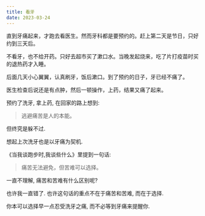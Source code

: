 ```yaml
---
title: 看牙
date: 2023-03-24
---
```

直到牙痛起来，才跑去看医生。然而牙科都是要预约的。赶上第二天是节日，只好约到三天后。

不看牙，也不给开药。只好去超市买了漱口水。当晚发起烧来，吃了片打疫苗时买的退热药才入睡。

后面几天小心翼翼，认真刷牙，饭后漱口。到了预约的日子，牙已经不痛了。

医生检查后说还是有点肿，然后一顿操作，上药，结果又痛了起来。

预约了洗牙, 拿上药, 在回家的路上想到:

> 逃避痛苦是人的本能。

但终究是躲不过.

想起上次洗牙也是以牙痛为契机.

《当我谈跑步时,我谈些什么》里提到一句话:

> 痛苦无法避免，但苦难可以选择。

一直不理解, 痛苦和苦难有什么区别呢?

也许我一直错了. 也许这句话的重点不在于痛苦和苦难, 而在于选择.

你本可以选择早一点忍受洗牙之痛, 而不必等到牙痛来提醒你.

